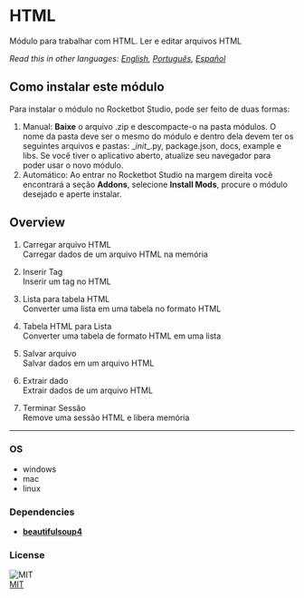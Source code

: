 



# HTML
  
Módulo para trabalhar com HTML. Ler e editar arquivos HTML  

*Read this in other languages: [English](README.md), [Português](README.pr.md), [Español](README.es.md)*

## Como instalar este módulo
  
Para instalar o módulo no Rocketbot Studio, pode ser feito de duas formas:
1. Manual: __Baixe__ o arquivo .zip e descompacte-o na pasta módulos. O nome da pasta deve ser o mesmo do módulo e dentro dela devem ter os seguintes arquivos e pastas: \__init__.py, package.json, docs, example e libs. Se você tiver o aplicativo aberto, atualize seu navegador para poder usar o novo módulo.
2. Automático: Ao entrar no Rocketbot Studio na margem direita você encontrará a seção **Addons**, selecione **Install Mods**, procure o módulo desejado e aperte instalar.  


## Overview


1. Carregar arquivo HTML  
Carregar dados de um arquivo HTML na memória

2. Inserir Tag  
Inserir um tag no HTML

3. Lista para tabela HTML  
Converter uma lista em uma tabela no formato HTML

4. Tabela HTML para Lista  
Converter uma tabela de formato HTML em uma lista

5. Salvar arquivo  
Salvar dados em um arquivo HTML

6. Extrair dado  
Extrair dados de um arquivo HTML

7. Terminar Sessão  
Remove uma sessão HTML e libera memória  




----
### OS

- windows
- mac
- linux

### Dependencies
- [**beautifulsoup4**](https://pypi.org/project/beautifulsoup4/)
### License
  
![MIT](https://camo.githubusercontent.com/107590fac8cbd65071396bb4d04040f76cde5bde/687474703a2f2f696d672e736869656c64732e696f2f3a6c6963656e73652d6d69742d626c75652e7376673f7374796c653d666c61742d737175617265)  
[MIT](http://opensource.org/licenses/mit-license.ph)